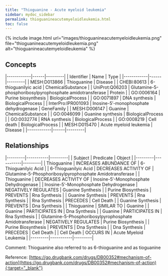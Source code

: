 ```yaml
---
title: "Thioguanine - Acute myeloid leukemia"
sidebar: mydoc_sidebar
permalink: thioguanineacutemyeloidleukemia.html
toc: false 
---
```


{% include image.html url="images/thioguanineacutemyeloidleukemia.png" file="thioguanineacutemyeloidleukemia.png" alt="thioguanineacutemyeloidleukemia" %}

## Concepts

|------------|------|---------|
| Identifier | Name | Type    |
|------------|------|---------|
| MESH:D013866 | Thioguanine | Disease |
| CHEBI:80613 | 6-thioguanilyic acid | ChemicalSubstance |
| UniProt:Q06203 | Glutamine-5-phosphoribosylpyrophosphate amidotransferase | Protein |
| GO:0006164 | Purine biosynthesis | BiologicalProcess |
| GO:0071897 | DNA synthesis | BiologicalProcess |
| InterPro:IPR001093 | Inosine-5′-monophosphate dehydrogenase | GeneFamily |
| MESH:D006147 | Guanine | ChemicalSubstance |
| GO:0046099 | Guanine synthesis | BiologicalProcess |
| GO:0032774 | RNA synthesis | BiologicalProcess |
| GO:0008219 | Cell death | BiologicalProcess |
| MESH:D015470 | Acute myeloid leukemia | Disease |
|------------|------|---------|

## Relationships

|---------|-----------|---------|
| Subject | Predicate | Object  |
|---------|-----------|---------|
| Thioguanine | INCREASES ABUNDANCE OF | 6-Thioguanilyic Acid |
| 6-Thioguanilyic Acid | DECREASES ACTIVITY OF | Glutamine-5-Phosphoribosylpyrophosphate Amidotransferase |
| Thioguanine | DECREASES ACTIVITY OF | Inosine-5′-Monophosphate Dehydrogenase |
| Inosine-5′-Monophosphate Dehydrogenase | NEGATIVELY REGULATES | Guanine Synthesis |
| Purine Biosynthesis | PREVENTS | Rna Synthesis |
| Guanine Synthesis | PREVENTS | Rna Synthesis |
| Rna Synthesis | PRECEDES | Cell Death |
| Guanine Synthesis | PREVENTS | Dna Synthesis |
| Thioguanine | SIMILAR TO | Guanine |
| Guanine | PARTICIPATES IN | Dna Synthesis |
| Guanine | PARTICIPATES IN | Rna Synthesis |
| Glutamine-5-Phosphoribosylpyrophosphate Amidotransferase | NEGATIVELY REGULATES | Purine Biosynthesis |
| Purine Biosynthesis | PREVENTS | Dna Synthesis |
| Dna Synthesis | PRECEDES | Cell Death |
| Cell Death | OCCURS IN | Acute Myeloid Leukemia |
|---------|-----------|---------|

Comment: Thioguanine also referred to as 6-thioguanine and as tioguanine

Reference: [https://go.drugbank.com/drugs/DB00352#mechanism-of-action](https://go.drugbank.com/drugs/DB00352#mechanism-of-action){:target="_blank"}